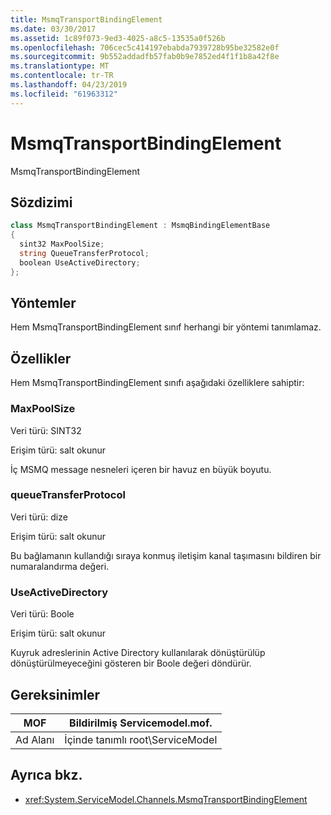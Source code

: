```yaml
---
title: MsmqTransportBindingElement
ms.date: 03/30/2017
ms.assetid: 1c89f073-9ed3-4025-a8c5-13535a0f526b
ms.openlocfilehash: 706cec5c414197ebabda7939728b95be32582e0f
ms.sourcegitcommit: 9b552addadfb57fab0b9e7852ed4f1f1b8a42f8e
ms.translationtype: MT
ms.contentlocale: tr-TR
ms.lasthandoff: 04/23/2019
ms.locfileid: "61963312"
---
```

# <a name="msmqtransportbindingelement"></a>MsmqTransportBindingElement
MsmqTransportBindingElement  
  
## <a name="syntax"></a>Sözdizimi  
  
```csharp
class MsmqTransportBindingElement : MsmqBindingElementBase  
{  
  sint32 MaxPoolSize;  
  string QueueTransferProtocol;  
  boolean UseActiveDirectory;  
};  
```  
  
## <a name="methods"></a>Yöntemler  
 Hem MsmqTransportBindingElement sınıf herhangi bir yöntemi tanımlamaz.  
  
## <a name="properties"></a>Özellikler  
 Hem MsmqTransportBindingElement sınıfı aşağıdaki özelliklere sahiptir:  
  
### <a name="maxpoolsize"></a>MaxPoolSize  
 Veri türü: SINT32  
  
 Erişim türü: salt okunur  
  
 İç MSMQ message nesneleri içeren bir havuz en büyük boyutu.  
  
### <a name="queuetransferprotocol"></a>queueTransferProtocol  
 Veri türü: dize  
  
 Erişim türü: salt okunur  
  
 Bu bağlamanın kullandığı sıraya konmuş iletişim kanal taşımasını bildiren bir numaralandırma değeri.  
  
### <a name="useactivedirectory"></a>UseActiveDirectory  
 Veri türü: Boole  
  
 Erişim türü: salt okunur  
  
 Kuyruk adreslerinin Active Directory kullanılarak dönüştürülüp dönüştürülmeyeceğini gösteren bir Boole değeri döndürür.  
  
## <a name="requirements"></a>Gereksinimler  
  
|MOF|Bildirilmiş Servicemodel.mof.|  
|---------|-----------------------------------|  
|Ad Alanı|İçinde tanımlı root\ServiceModel|  
  
## <a name="see-also"></a>Ayrıca bkz.

- <xref:System.ServiceModel.Channels.MsmqTransportBindingElement>
